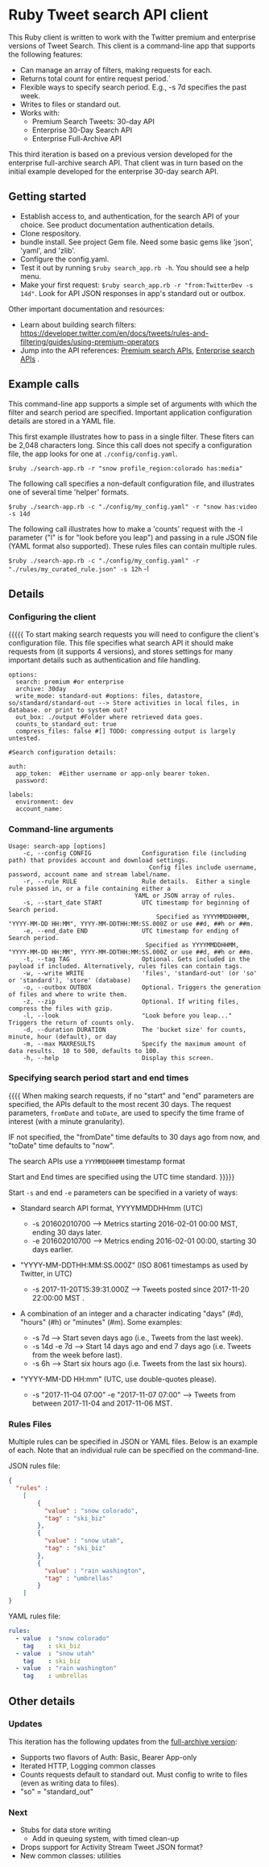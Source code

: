 # Ruby Tweet search API client

This Ruby client is written to work with the Twitter premium and enterprise versions of Tweet Search.  This client is a command-line app that supports the following features:

+ Can manage an array of filters, making requests for each.
+ Returns total count for entire request period.`
+ Flexible ways to specify search period. E.g., -s 7d specifies the past week.
+ Writes to files or standard out. 
+ Works with:
	+ Premium Search Tweets: 30-day API
	+ Enterprise 30-Day Search API
	+ Enterprise Full-Archive API

This third iteration is based on a previous version developed for the enterprise full-archive search API. That client was in turn based on the initial example developed for the enterprise 30-day search API.

## Getting started

+ Establish access to, and authentication, for the search API of your choice. See product documentation authentication details. 
+ Clone respository.
+ bundle install. See project Gem file. Need some basic gems like 'json', 'yaml', and 'zlib'. 
+ Configure the config.yaml.
+ Test it out by running ```$ruby search_app.rb -h```. You should see a help menu. 
+ Make your first request: ```$ruby search_app.rb -r "from:TwitterDev -s 14d"```. Look for API JSON responses in app's standard out or outbox. 

Other important documentation and resources:
+ Learn about building search filters: https://developer.twitter.com/en/docs/tweets/rules-and-filtering/guides/using-premium-operators
+ Jump into the API references: [Premium search APIs](https://developer.twitter.com/en/docs/tweets/search/api-reference/premium-search), [Enterprise search APIs](https://developer.twitter.com/en/docs/tweets/search/api-reference/enterprise-search) .


## Example calls

This command-line app supports a simple set of arguments with which the filter and search period are specified. Important application configuration details are stored in a YAML file. 

This first example illustrates how to pass in a single filter. These fiters can be 2,048 characters long. Since this call does not specify a configuration file, the app looks for one at ```./config/config.yaml```.

```$ruby ./search-app.rb -r "snow profile_region:colorado has:media"```

The following call specifies a non-default configuration file, and illustrates one of several time 'helper' formats.

```$ruby ./search-app.rb -c "./config/my_config.yaml" -r "snow has:video -s 14d```

The following call illustrates how to make a 'counts' request with the -l parameter ("l" is for "look before you leap") and passing in a rule JSON file (YAML format also supported). These rules files can contain multiple rules. 

```$ruby ./search-app.rb -c "./config/my_config.yaml" -r "./rules/my_curated_rule.json" -s 12h``` -l


## Details


### Configuring the client

{{{{{ To start making search requests you will need to configure the client's configuration file. This file specifies what search API it should make requests from (it supports 4 versions), and stores settings for many important details such as authentication and file handling.



```
options:
  search: premium #or enterprise
  archive: 30day
  write_mode: standard-out #options: files, datastore, so/standard/standard-out --> Store activities in local files, in database. or print to system out?
  out_box: ./output #Folder where retrieved data goes.
  counts_to_standard_out: true
  compress_files: false #[] TODO: compressing output is largely untested. 

#Search configuration details:

auth:
  app_token:  #Either username or app-only bearer token.
  password: 
  
labels:
  environment: dev
  account_name:
```

### Command-line arguments



```
Usage: search-app [options]
    -c, --config CONFIG              Configuration file (including path) that provides account and download settings.
                                       Config files include username, password, account name and stream label/name.
    -r, --rule RULE                  Rule details.  Either a single rule passed in, or a file containing either a
                                   YAML or JSON array of rules.
    -s, --start_date START           UTC timestamp for beginning of Search period.
                                         Specified as YYYYMMDDHHMM, "YYYY-MM-DD HH:MM", YYYY-MM-DDTHH:MM:SS.000Z or use ##d, ##h or ##m.
    -e, --end_date END               UTC timestamp for ending of Search period.
                                      Specified as YYYYMMDDHHMM, "YYYY-MM-DD HH:MM", YYYY-MM-DDTHH:MM:SS.000Z or use ##d, ##h or ##m.
    -t, --tag TAG                    Optional. Gets included in the  payload if included. Alternatively, rules files can contain tags.
    -w, --write WRITE                'files', 'standard-out' (or 'so' or 'standard'), 'store' (database)
    -o, --outbox OUTBOX              Optional. Triggers the generation of files and where to write them.
    -z, --zip                        Optional. If writing files, compress the files with gzip.
    -l, --look                       "Look before you leap..."  Triggers the return of counts only.
    -d, --duration DURATION          The 'bucket size' for counts, minute, hour (default), or day
    -m, --max MAXRESULTS             Specify the maximum amount of data results.  10 to 500, defaults to 100.
    -h, --help                       Display this screen.
```



### Specifying search period start and end times <a id="specifying-times" class="tall">&nbsp;</a>


{{{{
When making search requests, if no "start" and "end" parameters are specified, the APIs default to the most recent 30 days. The request parameters, ```fromDate``` and ```toDate```, are used to specify the time frame of interest (with a minute granularity).

IF not specified, the "fromDate" time defaults to 30 days ago from now, and "toDate" time defaults to "now".  

The search APIs use a ```YYYMMDDHHMM``` timestamp format

Start and End times are specified using the UTC time standard. 
}}}}}


Start ```-s``` and end ```-e``` parameters can be specified in a variety of ways:

+ Standard search API format, YYYYMMDDHHmm (UTC)
	+ -s 201602010700 --> Metrics starting 2016-02-01 00:00 MST, ending 30 days later.
	+ -e 201602010700 --> Metrics ending 2016-02-01 00:00, starting 30 days earlier.
+ "YYYY-MM-DDTHH:MM:SS.000Z" (ISO 8061 timestamps as used by Twitter, in UTC)
	+ -s 2017-11-20T15:39:31.000Z --> Tweets posted since 2017-11-20 22:00:00 MST .
+ A combination of an integer and a character indicating "days" (#d), "hours" (#h) or "minutes" (#m). Some examples:
	+ -s 7d --> Start seven days ago (i.e., Tweets from the last week).
	+ -s 14d -e 7d --> Start 14 days ago and end 7 days ago (i.e. Tweets from the week before last).
	+ -s 6h --> Start six hours ago (i.e. Tweets from the last six hours).

+ "YYYY-MM-DD HH:mm" (UTC, use double-quotes please).
	+ -s "2017-11-04 07:00" -e "2017-11-07 07:00" --> Tweets from between 2017-11-04 and 2017-11-06 MST.



### Rules Files

Multiple rules can be specified in JSON or YAML files.  Below is an example of each. Note that an individual rule can be specified on the command-line. 

JSON rules file:

```json
{
  "rules" :
    [
        {
          "value" : "snow colorado",
          "tag" : "ski_biz"
        },
        {
          "value" : "snow utah",
          "tag" : "ski_biz"
        },
        {
          "value" : "rain washington",
          "tag" : "umbrellas"
        }
    ]
}
```

YAML rules file:

```yaml
rules:
  - value  : "snow colorado"
    tag    : ski_biz
  - value  : "snow utah"
    tag    : ski_biz
  - value  : "rain washington"
    tag    : umbrellas
```




## Other details

### Updates 

This iteration has the following updates from the [full-archive version](https://github.com/gnip/gnip-fas-ruby):

+ Supports two flavors of Auth: Basic, Bearer App-only
+ Iterated HTTP, Logging common classes
+ Counts requests default to standard out. Must config to write to files (even as writing data to files).
+ "so" = "standard_out"

### Next
+ Stubs for data store writing
	+ Add in queuing system, with timed clean-up
+ Drops support for Activity Stream Tweet JSON format? 
+ New common classes: utilities














